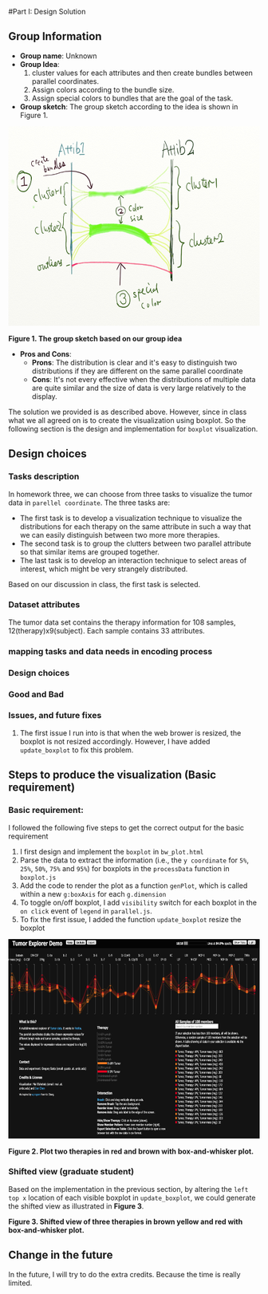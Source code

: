 #Part I: Design Solution

## Group Information

* **Group name**: Unknown 
* **Group Idea**: 
    1. cluster values for each attributes and then create bundles between parallel coordinates.
    2. Assign colors according to the bundle size.
    3. Assign special colors to bundles that are the goal of the task.
* **Group sketch**: The group sketch according to the idea is shown in Figure 1. 

<img src="./sketch.png" height="400">


**Figure 1. The group sketch based on our group idea**

* **Pros and Cons**:
    * **Prons**: The distribution is clear and it's easy to distinguish two distributions if they are different on the same parallel coordinate
    * **Cons**: It's not every effective when the distributions of multiple data are quite similar and the size of data is very large relatively to the display.

The solution we provided is as described above. However, since in class what we all agreed on is to create the visualization using boxplot. So the following section is the design and implementation for `boxplot` visualization.

## Design choices

### Tasks description


In homework three, we can choose from three tasks to visualize the tumor data in `parellel coordinate`. The three tasks are: 

* The first task is to develop a visualization technique to visualize the distributions for each therapy on the same attribute in such a way that we can easily distinguish between two more more therapies. 
* The second task is to group the clutters between two parallel attribute so that similar items are grouped together. 
* The last task is to develop an interaction technique to select areas of interest, which might be very strangely distributed.

Based on our discussion in class, the first task is selected.

### Dataset attributes

The tumor data set contains the therapy information for 108 samples, 12(therapy)x9(subject). Each sample contains 33 attributes. 

### mapping tasks and data needs in encoding process



### Design choices
### Good and Bad
### Issues, and future fixes

1. The first issue I run into is that when the web brower is resized, the boxplot is not resized accordingly. However, I have added `update_boxplot` to fix this problem.

## Steps to produce the visualization (Basic requirement)

### Basic requirement:

I followed the following five steps to get the correct output for the basic requirement
1. I first design and implement the `boxplot` in `bw_plot.html`
2. Parse the data to extract the information (i.e., the `y coordinate` for `5%`, `25%`, `50%`, `75%` and `95%`) for boxplots in the `processData` function in `boxplot.js`
3. Add the code to render the plot as a function `genPlot`, which is called within a new `g:boxAxis` for each `g.dimension`
4. To toggle on/off boxplot, I add `visibility` switch for each boxplot in the `on click` event of `legend` in `parallel.js`.
5. To fix the first issue, I added the function `update_boxplot` resize the boxplot

<img src="./basicResult.png" height=400>

**Figure 2. Plot two therapies in red and brown with box-and-whisker plot.**

### Shifted view (graduate student)

Based on the implementation in the previous section, by altering the `left top x` location of each visible boxplot in `update_boxplot`, we could generate the shifted view as illustrated in **Figure 3**.

<imag src="./shiftedview.png" height=400>

**Figure 3. Shifted view of three therapies in brown yellow and red with box-and-whisker plot.**

## Change in the future

In the future, I will try to do the extra credits. Because the time is really limited.

